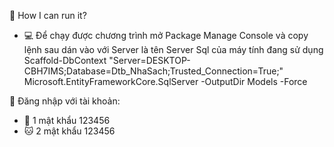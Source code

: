 :rocket: How I can run it?

- :computer: Để chạy được chương trình mở Package Manage Console và copy lệnh sau dán vào với Server là tên Server Sql của máy tính đang sử dụng
Scaffold-DbContext "Server=DESKTOP-CBH7IMS;Database=Dtb_NhaSach;Trusted_Connection=True;" Microsoft.EntityFrameworkCore.SqlServer -OutputDir Models -Force

:rocket: Đăng nhập với tài khoản: 
- :dog: 1 mật khẩu 123456
- :cat: 2 mật khẩu 123456
